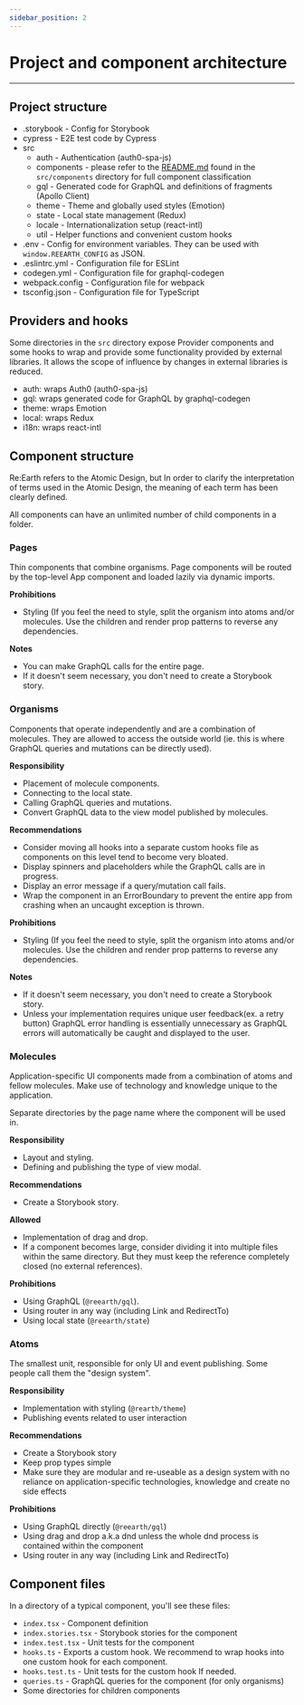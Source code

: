 ```yaml
---
sidebar_position: 2
---
```


# Project and component architecture
------

## Project structure

- .storybook - Config for Storybook
- cypress - E2E test code by Cypress
- src
    - auth - Authentication (auth0-spa-js)
    - components - please refer to the [README.md](https://github.com/reearth/reearth-web/blob/main/src/components/README.md) found in the `src/components` directory for full component classification
    - gql - Generated code for GraphQL and definitions of fragments (Apollo Client)
    - theme - Theme and globally used styles (Emotion)
    - state - Local state management (Redux)
    - locale - Internationalization setup (react-intl)
    - util - Helper functions and convenient custom hooks
- .env - Config for environment variables. They can be used with `window.REEARTH_CONFIG` as JSON.
- .eslintrc.yml - Configuration file for ESLint
- codegen.yml - Configuration file for graphql-codegen
- webpack.config - Configuration file for webpack
- tsconfig.json - Configuration file for TypeScript

## Providers and hooks

Some directories in the `src` directory expose Provider components and some hooks to wrap and provide some functionality provided by external libraries. It allows the scope of influence by changes in external libraries is reduced. 

- auth: wraps Auth0 (auth0-spa-js)
- gql: wraps generated code for GraphQL by graphql-codegen
- theme: wraps Emotion
- local: wraps Redux
- i18n: wraps react-intl

## Component structure

Re:Earth refers to the Atomic Design, but In order to clarify the interpretation of terms used in the Atomic Design, the meaning of each term has been clearly defined. 

All components can have an unlimited number of child components in a folder.

### Pages

Thin components that combine organisms. Page components will be routed by the top-level App component and loaded lazily via dynamic imports.

**Prohibitions**

- Styling (If you feel the need to style, split the organism into atoms and/or molecules. Use the children and render prop patterns to reverse any dependencies.

**Notes**

- You can make GraphQL calls for the entire page.
- If it doesn't seem necessary, you don't need to create a Storybook story.

### Organisms

Components that operate independently and are a combination of molecules. They are allowed to access the outside world (ie. this is where GraphQL queries and mutations can be directly used).

**Responsibility**

- Placement of molecule components.
- Connecting to the local state.
- Calling GraphQL queries and mutations.
- Convert GraphQL data to the view model published by molecules.

**Recommendations**

- Consider moving all hooks into a separate custom hooks file as components on this level tend to become very bloated.
- Display spinners and placeholders while the GraphQL calls are in progress.
- Display an error message if a query/mutation call fails.
- Wrap the component in an ErrorBoundary to prevent the entire app from crashing when an uncaught exception is thrown.

**Prohibitions**

- Styling (If you feel the need to style, split the organism into atoms and/or molecules. Use the children and render prop patterns to reverse any dependencies.

**Notes**

- If it doesn't seem necessary, you don't need to create a Storybook story.
- Unless your implementation requires unique user feedback(ex. a retry button) GraphQL error handling is essentially unnecessary as GraphQL errors will automatically be caught and displayed to the user.

### Molecules

Application-specific UI components made from a combination of atoms and fellow molecules. Make use of technology and knowledge unique to the application. 

Separate directories by the page name where the component will be used in.

**Responsibility**

- Layout and styling.
- Defining and publishing the type of view modal.

**Recommendations**

- Create a Storybook story.

**Allowed**

- Implementation of drag and drop.
- If a component becomes large, consider dividing it into multiple files within the same directory. But they must keep the reference completely closed (no external references).

**Prohibitions**

- Using GraphQL (`@reearth/gql`).
- Using router in any way (including Link and RedirectTo)
- Using local state (`@reearth/state`)

### Atoms

The smallest unit, responsible for only UI and event publishing. Some people call them the "design system".

**Responsibility**

- Implementation with styling (`@rearth/theme`)
- Publishing events related to user interaction

**Recommendations**

- Create a Storybook story
- Keep prop types simple
- Make sure they are modular and re-useable as a design system with no reliance on application-specific technologies, knowledge and create no side effects

**Prohibitions**

- Using GraphQL directly (`@reearth/gql`)
- Using drag and drop a.k.a dnd unless the whole dnd process is contained within the component
- Using router in any way (including Link and RedirectTo)

## Component files

In a directory of a typical component, you'll see these files:

- `index.tsx` - Component definition
- `index.stories.tsx` - Storybook stories for the component
- `index.test.tsx` - Unit tests for the component
- `hooks.ts` - Exports a custom hook. We recommend to wrap hooks into one custom hook for each component.
- `hooks.test.ts` - Unit tests for the custom hook If needed.
- `queries.ts` - GraphQL queries for the component (for only organisms)
- Some directories for children components